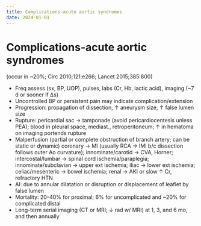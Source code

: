 ```yaml
---
title: Complications-acute aortic syndromes
date: 2024-01-01
---
```

# Complications-acute aortic syndromes


(occur in ~20%; Circ 2010;121:e266; Lancet 2015;385:800)
* Freq assess (sx, BP, UOP), pulses, labs (Cr, Hb, lactic acid), imaging (~7 d or sooner if ∆s)
* Uncontrolled BP or persistent pain may indicate complication/extension
* Progression: propagation of dissection, ↑ aneurysm size, ↑ false lumen size
* Rupture: pericardial sac → tamponade (avoid pericardiocentesis unless PEA); blood in pleural space, mediast., retroperitoneum; ↑ in hematoma on imaging portends rupture
* Malperfusion (partial or complete obstruction of branch artery; can be static or dynamic) coronary → MI (usually RCA → IMI b/c dissection follows outer Ao curvature); innominate/carotid → CVA, Horner; intercostal/lumbar → spinal cord ischemia/paraplegia; innominate/subclavian → upper ext ischemia; iliac → lower ext ischemia; celiac/mesenteric → bowel ischemia; renal → AKI or slow ↑ Cr, refractory HTN
* AI: due to annular dilatation or disruption or displacement of leaflet by false lumen
* Mortality: 20–40% for proximal; 6% for uncomplicated and ~20% for complicated distal
* Long-term serial imaging (CT or MRI; ↓ rad w/ MRI) at 1, 3, and 6 mo, and then annually
